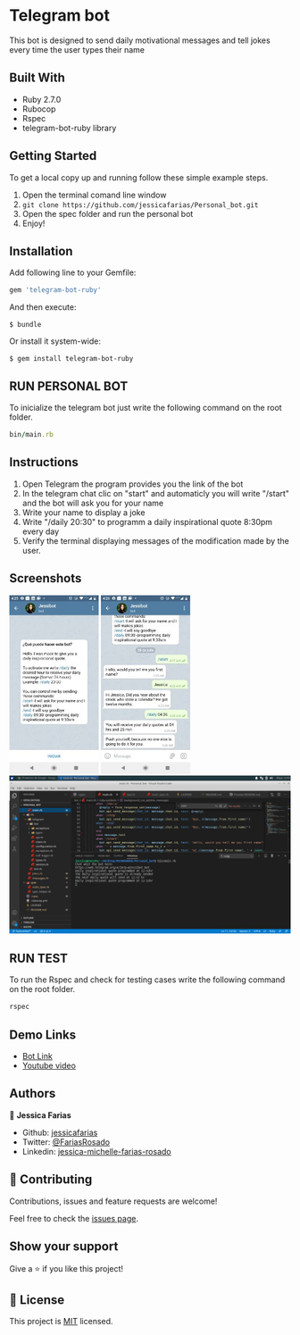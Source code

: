 # Telegram bot
This bot is designed to send daily motivational messages and tell jokes every time the user types their name

## Built With

- Ruby 2.7.0
- Rubocop
- Rspec
- telegram-bot-ruby library

## Getting Started

To get a local copy up and running follow these simple example steps.

1. Open the terminal comand line window
2. `git clone https://github.com/jessicafarias/Personal_bot.git`
3. Open the spec folder and run the personal bot
4. Enjoy!

## Installation

Add following line to your Gemfile:

```ruby
gem 'telegram-bot-ruby'
```

And then execute:

```shell
$ bundle
```

Or install it system-wide:

```shell
$ gem install telegram-bot-ruby
```

## RUN PERSONAL BOT

To inicialize the telegram bot just write the following command on the root folder.

```ruby 
bin/main.rb 
``` 

## Instructions
1. Open Telegram the program provides you the link of the bot
2. In the telegram chat clic on "start" and automaticly you will write "/start" and the bot will ask you for your name
3. Write your name to display a joke
4. Write "/daily 20:30" to programm a daily inspirational quote 8:30pm every day
5. Verify the terminal displaying messages of the modification made by the user.

## Screenshots
![screenshot](assets/images/screenshot2.jpeg)
![screenshot](assets/images/screenshot.jpeg)
![screenshot](assets/images/screenshot3.jpeg)


## RUN TEST

To run the Rspec and check for testing cases write the following command on the root folder.

```ruby 
rspec 
``` 

## Demo Links 

- [Bot Link](https://web.telegram.org/#/im?p=@jessibot_bot)
- [Youtube video](https://www.youtube.com/watch?v=DGkzwaXBn2k)

## Authors

👤 **Jessica Farias**

- Github: [jessicafarias](https://github.com/jessicafarias)
- Twitter: [@FariasRosado](https://twitter.com/FariasRosado)
- Linkedin: [jessica-michelle-farias-rosado](https://www.linkedin.com/in/jessica-michelle-farias-rosado/)


## 🤝 Contributing

Contributions, issues and feature requests are welcome!

Feel free to check the [issues page](issues/).

## Show your support

Give a ⭐️ if you like this project!

## 📝 License

This project is [MIT](LICENSE) licensed.